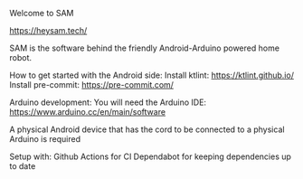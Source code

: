 Welcome to SAM

https://heysam.tech/

SAM is the software behind the friendly Android-Arduino powered home robot.

How to get started with the Android side:
Install ktlint: https://ktlint.github.io/
Install pre-commit: https://pre-commit.com/

Arduino development:
You will need the Arduino IDE: https://www.arduino.cc/en/main/software

A physical Android device that has the cord to be connected to a physical Arduino is required

Setup with:
Github Actions for CI
Dependabot for keeping dependencies up to date

